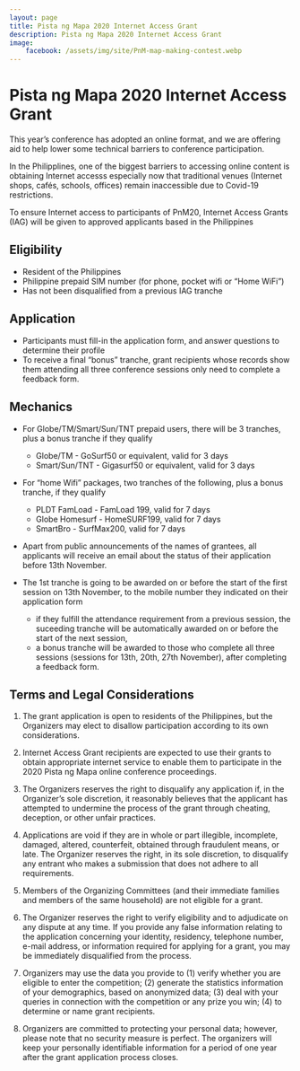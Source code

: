 ```yaml
---
layout: page
title: Pista ng Mapa 2020 Internet Access Grant
description: Pista ng Mapa 2020 Internet Access Grant
image:
    facebook: /assets/img/site/PnM-map-making-contest.webp
---
```

<h1 class="color-pnm-red"> Pista ng Mapa 2020 Internet Access Grant</h1>

This year’s conference has adopted an online format, and we are offering aid to help lower some technical barriers to conference participation.

In the Philipplines, one of the biggest barriers to accessing online content is obtaining Internet accesss especially now that traditional venues (Internet shops, cafés, schools, offices) remain inaccessible due to Covid-19 restrictions.

To ensure Internet access to participants of PnM20, Internet Access Grants (IAG) will be given to approved applicants based in the Philippines

<h2 class="color-pnm-blue">Eligibility</h2>

* Resident of the Philippines
* Philippine prepaid SIM number (for phone, pocket wifi or “Home WiFi”)
* Has not been disqualified from a previous IAG tranche

<h2 class="color-pnm-blue">Application</h2>

* Participants must fill-in the application form, and answer questions to determine their profile
* To receive a final “bonus” tranche, grant recipients whose records show them attending all three conference sessions only need to complete a feedback form.

<h2 class="color-pnm-blue">Mechanics</h2>

* For Globe/TM/Smart/Sun/TNT prepaid users, there will be 3 tranches, plus a bonus tranche if they qualify
    * Globe/TM - GoSurf50 or equivalent, valid for 3 days
    * Smart/Sun/TNT - Gigasurf50 or equivalent, valid for 3 days

* For “home Wifi” packages, two tranches of the following, plus a bonus tranche, if they qualify
    * PLDT FamLoad - FamLoad 199, valid for 7 days
    * Globe Homesurf - HomeSURF199, valid for 7 days
    * SmartBro - SurfMax200, valid for 7 days

* Apart from public announcements of the names of grantees, all applicants will receive an email about the status of their application before 13th November.
* The 1st tranche is going to be awarded on or before the start of the first session on 13th November, to the mobile number they indicated on their application form
    * if they fulfill the attendance requirement from a previous session, the suceeding tranche will be automatically awarded on or before the start of the next session,
    * a bonus tranche will be awarded to those who complete all three sessions (sessions for 13th, 20th, 27th November), after completing a feedback form.

<h2 class="color-pnm-blue">Terms and Legal Considerations</h2>

1. The grant application is open to residents of the Philippines, but the Organizers may elect to disallow participation according to its own considerations.

2. Internet Access Grant recipients are expected to use their grants to obtain appropriate internet service to enable them to participate in the 2020 Pista ng Mapa online conference proceedings.

3. The Organizers reserves the right to disqualify any application if, in the Organizer’s sole discretion, it reasonably believes that the applicant has attempted to undermine the process of the grant through cheating, deception, or other unfair practices.

4. Applications are void if they are in whole or part illegible, incomplete, damaged, altered, counterfeit, obtained through fraudulent means, or late. The Organizer reserves the right, in its sole discretion, to disqualify any entrant who makes a submission that does not adhere to all requirements.

5. Members of the Organizing Committees (and their immediate families and members of the same household) are not eligible for a grant.

6. The Organizer reserves the right to verify eligibility and to adjudicate on any dispute at any time. If you provide any false information relating to the application concerning your identity, residency, telephone number, e-mail address, or information required for applying for a grant, you may be immediately disqualified from the process.

7. Organizers may use the data you provide to (1) verify whether you are eligible to enter the competition; (2) generate the statistics information of your demographics, based on anonymized data; (3) deal with your queries in connection with the competition or any prize you win; (4) to determine or name grant recipients.

8. Organizers are committed to protecting your personal data; however, please note that no security measure is perfect. The organizers will keep your personally identifiable information for a period of one year after the grant application process closes.